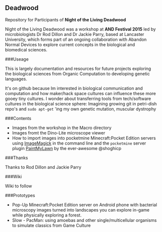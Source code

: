 
## Deadwood

Repository for Participants of **Night of the Living Deadwood**

Night of the Living Deadwood was a workshop at **AND Festival 2015** led by microbiologists Dr Rod Dillon and Dr Jackie Parry, based at Lancaster University, which forms part of an ongoing collaboration with Abandon Normal Devices to explore current concepts in the biological and biomedical sciences.

###Useage

This is largely documentation and resources for future projects exploring the biological sciences from Organic Computation to developing genetic languages.

It's on github because Im interested in biological communication and computation and how maker/hack space cultures can influence these more gooey tiny cultures. I wonder about transferring tools from tech/software cultures in the biological science sphere: Imagining growing git in petri-dish repo's and `sudo apt-get` 'ing my own genetic mutation, muscular dystrophy

###Contents

 * Images from the workshop in the Macro directory
 * Images fromt the Dino-Lite microscope viewer
 * How to import images into pocketmine Minecraft:Pocket Edition servers using [ImageMagick](http://www.imagemagick.org/script/convert.php) in the command line and the `pocketmine` server plugin [PaintMyLawn](https://forums.pocketmine.net/plugins/paintmylawn.646/) by the ever-awesome @shoghicp

###Thanks

Thanks to Rod Dillon and Jackie Parry

###Wiki

Wiki to follow

###Prototypes
 
 * Pop-Up Minecraft:Pocket Edition server on Android phone with bacterial microscopy images turned into landscapes you can explore in-game while physically exploring a forest.
 * Slow - PacMan: using amoebas and other single/multicellular organisms to simulate classics from Game Culture

